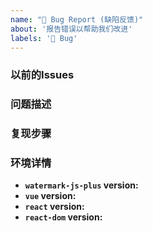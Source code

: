 ```yaml
---
name: "🐛 Bug Report (缺陷反馈)"
about: '报告错误以帮助我们改进'
labels: '🐛 Bug'
---
```


<!--
感谢您为开源做出贡献！

感谢您向我们反馈问题，为了高效的解决问题，我们期望你能提供以下信息：
-->

### 以前的Issues

<!-- 如果已存在相关Issues和PR请列举 -->

### 问题描述

<!-- 请描述您的问题 -->

### 复现步骤

<!--
请提供BUG的复现步骤，如果可以的话请提供 https://codesandbox.io 或其他类似的最小演示。
-->

### 环境详情

- **`watermark-js-plus` version:**
- **`vue` version:**
- **`react` version:**
- **`react-dom` version:**
